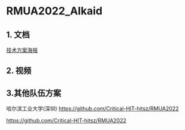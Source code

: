 # RMUA2022_Alkaid

## 1. 文档

[技术方案海报](./RMUA2022东北大学摇光战队海报.pdf)


## 2. 视频












## 3.其他队伍方案
哈尔滨工业大学(深圳)
https://github.com/Critical-HIT-hitsz/RMUA2022


















https://github.com/Critical-HIT-hitsz/RMUA2022
